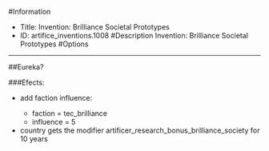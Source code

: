 #Information
 - Title: Invention: Brilliance Societal Prototypes
 - ID: artifice_inventions.1008
#Description
Invention: Brilliance Societal Prototypes
#Options

___
##Eureka?

###Efects:<ul><li>add faction influence:</li><ul><li>faction = tec_brilliance</li><li>influence = 5</li></ul><li>country gets the modifier artificer_research_bonus_brilliance_society for 10 years</li></ul>
